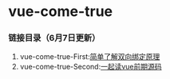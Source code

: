 # vue-come-true
### 链接目录（6月7日更新）
1. vue-come-true-First:[简单了解双向绑定原理](https://github.com/coderzzp/vue-come-true/tree/master/vue-come-true-First)<br>
2. vue-come-true-Second:[一起读vue前期源码](https://github.com/coderzzp/vue-come-true/tree/master/vue-come-true-Second)
